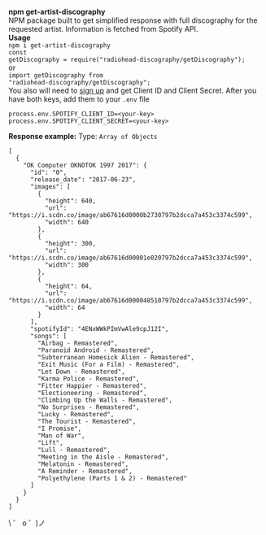 <b>npm get-artist-discography</b>
</br>
NPM package built to get simplified response with full discography for the requested artist. Information is fetched from Spotify API.
</br>
<b>Usage</b>
</br>
<code>npm i get-artist-discography</code>
</br>
<code>const getDiscography = require("radiohead-discography/getDiscography");</code>
</br>
or
</br>
<code>import getDiscography from "radiohead-discography/getDiscography";</code>
</br>
You also will need to <a href="https://developer.spotify.com/dashboard/">sign up</a> and get Client ID and Client Secret.
After you have both keys, add them to your <code>.env</code> file

```
process.env.SPOTIFY_CLIENT_ID=<your-key>
process.env.SPOTIFY_CLIENT_SECRET=<your-key>
```

<b>Response example:</b>
Type: <code>Array of Objects</code>

```
[
  {
    "OK Computer OKNOTOK 1997 2017": {
      "id": "0",
      "release_date": "2017-06-23",
      "images": [
        {
          "height": 640,
          "url": "https://i.scdn.co/image/ab67616d0000b2730797b2dcca7a453c3374c599",
          "width": 640
        },
        {
          "height": 300,
          "url": "https://i.scdn.co/image/ab67616d00001e020797b2dcca7a453c3374c599",
          "width": 300
        },
        {
          "height": 64,
          "url": "https://i.scdn.co/image/ab67616d000048510797b2dcca7a453c3374c599",
          "width": 64
        }
      ],
      "spotifyId": "4ENxWWkPImVwAle9cpJ12I",
      "songs": [
        "Airbag - Remastered",
        "Paranoid Android - Remastered",
        "Subterranean Homesick Alien - Remastered",
        "Exit Music (For a Film) - Remastered",
        "Let Down - Remastered",
        "Karma Police - Remastered",
        "Fitter Happier - Remastered",
        "Electioneering - Remastered",
        "Climbing Up the Walls - Remastered",
        "No Surprises - Remastered",
        "Lucky - Remastered",
        "The Tourist - Remastered",
        "I Promise",
        "Man of War",
        "Lift",
        "Lull - Remastered",
        "Meeting in the Aisle - Remastered",
        "Melatonin - Remastered",
        "A Reminder - Remastered",
        "Polyethylene (Parts 1 & 2) - Remastered"
      ]
    }
  }
]
```

\ ゜ o ゜)ノ
